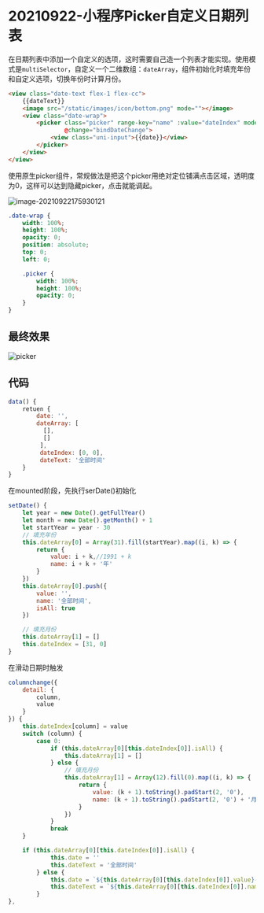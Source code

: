 

# 20210922-小程序Picker自定义日期列表

在日期列表中添加一个自定义的选项，这时需要自己造一个列表才能实现。使用模式是`multiSelector`，自定义一个二维数组：`dateArray`，组件初始化时填充年份和自定义选项，切换年份时计算月份。

```html
<view class="date-text flex-1 flex-cc">
    {{dateText}}
    <image src="/static/images/icon/bottom.png" mode=""></image>
    <view class="date-wrap">
        <picker class="picker" range-key="name" :value="dateIndex" mode="multiSelector" :range="dateArray" @columnchange="columnchange"
                @change="bindDateChange">
            <view class="uni-input">{{date}}</view>
        </picker>
    </view>
</view>
```

使用原生picker组件，常规做法是把这个picker用绝对定位铺满点击区域，透明度为0，这样可以达到隐藏picker，点击就能调起。

![image-20210922175930121](https://i.loli.net/2021/09/22/HCyWcYgOBhb5l4w.png)

```css
.date-wrap {
    width: 100%;
    height: 100%;
    opacity: 0;
    position: absolute;
    top: 0;
    left: 0;

    .picker {
        width: 100%;
        height: 100%;
        opacity: 0;
    }
}
```

## 最终效果

![picker](https://i.loli.net/2021/09/22/lNWcTDrHUM7LB52.gif)

## 代码

```js
data() {
    retuen {
        date: '',
        dateArray: [
          [],
          []
         ],
         dateIndex: [0, 0],
         dateText: '全部时间'
    }
}
```

在mounted阶段，先执行serDate()初始化

```js
setDate() {
    let year = new Date().getFullYear()
    let month = new Date().getMonth() + 1
    let startYear = year - 30
    // 填充年份
    this.dateArray[0] = Array(31).fill(startYear).map((i, k) => {
        return {
            value: i + k,//1991 + k 
            name: i + k + '年'
        }
    })
    this.dateArray[0].push({
        value: '',
        name: '全部时间',
        isAll: true
    })

    // 填充月份
    this.dateArray[1] = []
    this.dateIndex = [31, 0]
}
```

在滑动日期时触发

```js
columnchange({
    detail: {
        column,
        value
    }
}) {
    this.dateIndex[column] = value
    switch (column) {
        case 0:
            if (this.dateArray[0][this.dateIndex[0]].isAll) {
                this.dateArray[1] = []
            } else {
                // 填充月份
                this.dateArray[1] = Array(12).fill(0).map((i, k) => {
                    return {
                        value: (k + 1).toString().padStart(2, '0'),
                        name: (k + 1).toString().padStart(2, '0') + '月'
                    }
                })
            }
            break
    }

    if (this.dateArray[0][this.dateIndex[0]].isAll) {
            this.date = ''
            this.dateText = '全部时间'
        } else {
            this.date = `${this.dateArray[0][this.dateIndex[0]].value}-${this.dateArray[1][this.dateIndex[1]].value}`
            this.dateText = `${this.dateArray[0][this.dateIndex[0]].name}${this.dateArray[1][this.dateIndex[1]].name}`
        }
},
```

